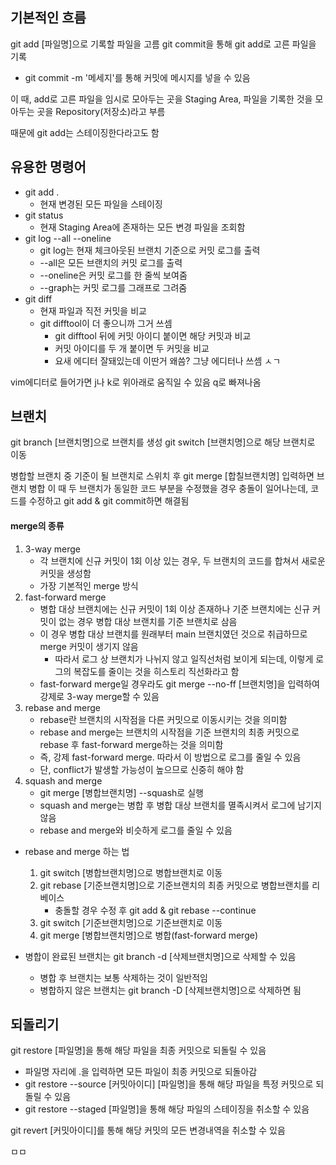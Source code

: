 
## 기본적인 흐름

git add [파일명]으로 기록할 파일을 고름
git commit을 통해 git add로 고른 파일을 기록
- git commit -m '메세지'를 통해 커밋에 메시지를 넣을 수 있음

이 때, add로 고른 파일을 임시로 모아두는 곳을 Staging Area,
파일을 기록한 것을 모아두는 곳을 Repository(저장소)라고 부름

때문에 git add는 스테이징한다라고도 함

## 유용한 명령어

- git add .
  - 현재 변경된 모든 파일을 스테이징
- git status
  - 현재 Staging Area에 존재하는 모든 변경 파일을 조회함
- git log --all --oneline
  - git log는 현재 체크아웃된 브랜치 기준으로 커밋 로그를 출력
  - --all은 모든 브랜치의 커밋 로그를 출력
  - --oneline은 커밋 로그를 한 줄씩 보여줌
  - --graph는 커밋 로그를 그래프로 그려줌
- git diff
  - 현재 파일과 직전 커밋을 비교
  - git difftool이 더 좋으니까 그거 쓰셈
    - git difftool 뒤에 커밋 아이디 붙이면 해당 커밋과 비교
    - 커밋 아이디를 두 개 붙이면 두 커밋을 비교
    - 요새 에디터 잘돼있는데 이딴거 왜씀? 그냥 에디터나 쓰셈 ㅅㄱ

vim에디터로 들어가면 j나 k로 위아래로 움직일 수 있음
q로 빠져나옴

## 브랜치

git branch [브랜치명]으로 브랜치를 생성
git switch [브랜치명]으로 해당 브랜치로 이동

병합할 브랜치 중 기준이 될 브랜치로 스위치 후 git merge [합칠브랜치명] 입력하면 브랜치 병합
이 때 두 브랜치가 동일한 코드 부분을 수정했을 경우 충돌이 일어나는데, 코드를 수정하고 git add & git commit하면 해결됨

#### merge의 종류

1. 3-way merge
   - 각 브랜치에 신규 커밋이 1회 이상 있는 경우, 두 브랜치의 코드를 합쳐서 새로운 커밋을 생성함
   - 가장 기본적인 merge 방식
2. fast-forward merge
   - 병합 대상 브랜치에는 신규 커밋이 1회 이상 존재하나 기준 브랜치에는 신규 커밋이 없는 경우 병합 대상 브랜치를 기준 브랜치로 삼음
   - 이 경우 병합 대상 브랜치를 원래부터 main 브랜치였던 것으로 취급하므로 merge 커밋이 생기지 않음
     - 따라서 로그 상 브랜치가 나뉘지 않고 일직선처럼 보이게 되는데, 이렇게 로그의 복잡도를 줄이는 것을 히스토리 직선화라고 함
   - fast-forward merge일 경우라도 git merge --no-ff [브랜치명]을 입력하여 강제로 3-way merge할 수 있음
3. rebase and merge
   - rebase란 브랜치의 시작점을 다른 커밋으로 이동시키는 것을 의미함
   - rebase and merge는 브랜치의 시작점을 기준 브랜치의 최종 커밋으로 rebase 후 fast-forward merge하는 것을 의미함
   - 즉, 강제 fast-forward merge. 따라서 이 방법으로 로그를 줄일 수 있음
   - 단, conflict가 발생할 가능성이 높으므로 신중히 해야 함
4. squash and merge
   - git merge [병합브랜치명] --squash로 실행
   - squash and merge는 병합 후 병합 대상 브랜치를 멸족시켜서 로그에 남기지 않음
   - rebase and merge와 비슷하게 로그를 줄일 수 있음

- rebase and merge 하는 법
  1. git switch [병합브랜치명]으로 병합브랜치로 이동
  2. git rebase [기준브랜치명]으로 기준브랜치의 최종 커밋으로 병합브랜치를 리베이스
     - 충돌할 경우 수정 후 git add & git rebase --continue
  3. git switch [기준브랜치명]으로 기준브랜치로 이동
  4. git merge [병합브랜치명]으로 병합(fast-forward merge)

- 병합이 완료된 브랜치는 git branch -d [삭제브랜치명]으로 삭제할 수 있음
  - 병합 후 브랜치는 보통 삭제하는 것이 일반적임
  - 병합하지 않은 브랜치는 git branch -D [삭제브랜치명]으로 삭제하면 됨


## 되돌리기

git restore [파일명]을 통해 해당 파일을 최종 커밋으로 되돌릴 수 있음
- 파일명 자리에 .을 입력하면 모든 파일이 최종 커밋으로 되돌아감
- git restore --source [커밋아이디] [파일명]을 통해 해당 파일을 특정 커밋으로 되돌릴 수 있음
- git restore --staged [파일명]을 통해 해당 파일의 스테이징을 취소할 수 있음

git revert [커밋아이디]를 통해 해당 커밋의 모든 변경내역을 취소할 수 있음

ㅁㅁ